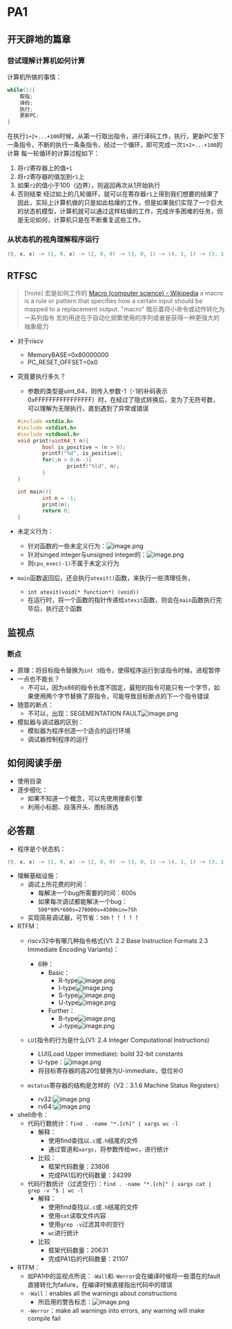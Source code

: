 # PA1
## 开天辟地的篇章
### 尝试理解计算机如何计算
计算机所做的事情：
```c
while(1){
	取指;
	译码;
	执行;
	更新PC;
}
```
在执行`1+2+...+100`时候，从第一行取出指令，进行译码工作，执行，更新PC至下一条指令，不断的执行一条条指令，经过一个循环，即可完成一次`1+2+...+100`的计算
每一轮循环的计算过程如下：
1. 将`r2`寄存器上的值`+1`
2. 将`r2`寄存器的值加到`r1`上
3. 如果`r2`的值小于100（边界），则返回再次从1开始执行
4. 否则结束
经过如上的几轮循环，就可以在寄存器`r1`上得到我们想要的结果了
因此，实际上计算机做的只是如此枯燥的工作，但是如果我们实现了一个巨大的状态机模型，计算机就可以通过这样枯燥的工作，完成许多困难的任务，但是无论如何，计算机只是在不断重复这些工作。

### 从状态机的视角理解程序运行
```c
(0, x, x) -> (1, 0, x) -> (2, 0, 0) -> (3, 0, 1) -> (4, 1, 1) -> (3, 1, 2) -> (4, 3, 2) -> (3, 3, 3) -> (4, 6, 3) -> (3, 6, 4) -> (4, 10, 4) -> (3, 10, 5) -> (4, 15, 6) -> (4, 21, 6) -> (3, 21, 7) -> (4, 28, 7) -> ...... -> (3, 4851, 99) -> (4, 4950, 99) -> (3, 4950, 100) -> (4, 5050, 100) -> (5, 5050, 100) -> end
```

## RTFSC
> [!note] 宏是如何工作的
> [Macro (computer science) - Wikipedia](https://en.wikipedia.org/wiki/Macro_(computer_science))
> a macro is a rule or pattern that specifies how a certain input should be mapped to a replacement output.
> "macro" 暗示着将小命令或动作转化为一系列指令
> 宏的用途在于自动化频繁使用的序列或者是获得一种更强大的抽象能力

- 对于riscv
	- MemoryBASE=0x80000000
	- PC_RESET_OFFSET=0x0
- 究竟要执行多久？
	- 参数的类型是uint_64，则传入参数-1（-1的补码表示0xFFFFFFFFFFFFFFFF）时，在经过了隐式转换后，变为了无符号数，可以理解为无限执行，直到遇到了异常或错误
	```c
	#include <stdio.h>
	#include <stdint.h>
	#include <stdbool.h>
	void print(uint64_t n){
	        bool is_positive = (n > 0);
	        printf("%d", is_positive);
	        for(;n > 0;n--){
	                printf("%ld", n);
	        }
	}
	
	int main(){
	        int n = -1;
	        print(n);
	        return 0;
	}
	
	```

- 未定义行为：
	- 针对函数的一些未定义行为：![image.png](https://raw.githubusercontent.com/alwaysmissin/picgo/main/20230823101338.png)
	- 针对singed integer与unsigned integer的：![image.png](https://raw.githubusercontent.com/alwaysmissin/picgo/main/20230823101851.png)
	- 则`cpu_exec(-1)`不属于未定义行为

- `main`函数返回后，还会执行`atexit()`函数，来执行一些清理任务，
	- `int atexit(void(* function*) (void))`
	- 在运行时，将一个函数的指针传递给`atexit`函数，则会在`main`函数执行完毕后，执行这个函数

## 监视点
### 断点
- 原理：将目标指令替换为`int 3`指令，使得程序运行到该指令时候，进程暂停
- 一点也不能长？
	- 不可以，因为x86的指令长度不固定，最短的指令可能只有一个字节，如果使用两个字节替换了原指令，可能导致目标断点的下一个指令错误
- 随意的断点：
	- 不可以，出现：SEGEMENTATION FAULT![image.png](https://raw.githubusercontent.com/alwaysmissin/picgo/main/20230829150352.png)
- 模拟器与调试器的区别：
	- 模拟器为程序创造一个适合的运行环境
	- 调试器控制程序的运行

## 如何阅读手册
- 使用目录
- 逐步细化：
	- 如果不知道一个概念，可以先使用搜索引擎
	- 利用小标题、段落开头、图标筛选

## 必答题
- 程序是个状态机：
```c
(0, x, x) -> (1, 0, x) -> (2, 0, 0) -> (3, 0, 1) -> (4, 1, 1) -> (3, 1, 2) -> (4, 3, 2) -> (3, 3, 3) -> (4, 6, 3) -> (3, 6, 4) -> (4, 10, 4) -> (3, 10, 5) -> (4, 15, 6) -> (4, 21, 6) -> (3, 21, 7) -> (4, 28, 7) -> ...... -> (3, 4851, 99) -> (4, 4950, 99) -> (3, 4950, 100) -> (4, 5050, 100) -> (5, 5050, 100) -> end
```
- 理解基础设施：
	- 调试上所花费的时间：
		- 每解决一个bug所需要的时间：600s
		- 如果每次调试都能解决一个bug：`500*90%*600s=270000s=4500min=75h`
	- 实现简易调试器，可节省：`50h`！！！！！
- RTFM：
	- riscv32中有哪几种指令格式(V1: 2.2 Base Instruction Formats   2.3 Immediate Encoding Variants)：
		- 6种：
			- Basic：
				- R-type![image.png](https://raw.githubusercontent.com/alwaysmissin/picgo/main/20230829152847.png)
				- I-type![image.png](https://raw.githubusercontent.com/alwaysmissin/picgo/main/20230829152855.png)
				- S-type![image.png](https://raw.githubusercontent.com/alwaysmissin/picgo/main/20230829153005.png)
				- U-type![image.png](https://raw.githubusercontent.com/alwaysmissin/picgo/main/20230829152908.png)
			- Further：
				- B-type![image.png](https://raw.githubusercontent.com/alwaysmissin/picgo/main/20230829153022.png)
				- J-type![image.png](https://raw.githubusercontent.com/alwaysmissin/picgo/main/20230829153031.png)

	- `LUI`指令的行为是什么(V1: 2.4 Integer Computational Instructions)
		- LUI(Load Upper Immediate): build 32-bit constants
		- U-type：![image.png](https://raw.githubusercontent.com/alwaysmissin/picgo/main/20230829153628.png)
		- 将目标寄存器的高20位替换为U-immediate，低位补0
	- `mstatus`寄存器的结构是怎样的（V2：3.1.6 Machine Status Registers）
		- rv32:![image.png](https://raw.githubusercontent.com/alwaysmissin/picgo/main/20230829154418.png)
		- rv64:![image.png](https://raw.githubusercontent.com/alwaysmissin/picgo/main/20230829154430.png)
- shell命令：
	- 代码行数统计：`find . -name "*.[ch]" | xargs wc -l`
		- 解释：
			- 使用find查找以`.c`或`.h`结尾的文件
			- 通过管道和`xargs`，将参数传给wc，进行统计
		- 比较：
			 - 框架代码数量：23806
			 - 完成PA1后的代码数量：24299
	 - 代码行数统计（过滤空行）：`find . -name "*.[ch]" | xargs cat | grep -v ^$ | wc -l`
		 - 解释：
			- 使用find查找以`.c`或`.h`结尾的文件
			- 使用`cat`读取文件内容
			- 使用`grep -v`过滤其中的空行
			- `wc`进行统计
		 - 比较
			 - 框架代码数量：20631
			 - 完成PA1后的代码数量：21107
- RTFM：
	- 如PA1中的监视点所说：`-Wall`和`-Werror`会在编译时候将一些潜在的fault直接转化为failure，在编译时候直接指出代码中的错误
	- `-Wall`：enables all the warnings about constructions
		- 所启用的警告标志：![image.png](https://raw.githubusercontent.com/alwaysmissin/picgo/main/20230829155450.png)
	- `-Werror`：make all warnings into errors, any warning will make compile fail